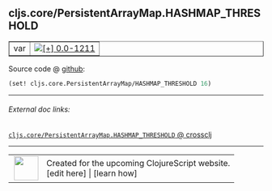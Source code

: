 ## cljs.core/PersistentArrayMap.HASHMAP_THRESHOLD



 <table border="1">
<tr>
<td>var</td>
<td><a href="https://github.com/cljsinfo/cljs-api-docs/tree/0.0-1211"><img valign="middle" alt="[+] 0.0-1211" title="Added in 0.0-1211" src="https://img.shields.io/badge/+-0.0--1211-lightgrey.svg"></a> </td>
</tr>
</table>









Source code @ [github](https://github.com/clojure/clojurescript/blob/r1449/src/cljs/cljs/core.cljs#L3882):

```clj
(set! cljs.core.PersistentArrayMap/HASHMAP_THRESHOLD 16)
```

<!--
Repo - tag - source tree - lines:

 <pre>
clojurescript @ r1449
└── src
    └── cljs
        └── cljs
            └── <ins>[core.cljs:3882](https://github.com/clojure/clojurescript/blob/r1449/src/cljs/cljs/core.cljs#L3882)</ins>
</pre>

-->

---



###### External doc links:

[`cljs.core/PersistentArrayMap.HASHMAP_THRESHOLD` @ crossclj](http://crossclj.info/fun/cljs.core.cljs/PersistentArrayMap.HASHMAP_THRESHOLD.html)<br>

---

 <table>
<tr><td>
<img valign="middle" align="right" width="48px" src="http://i.imgur.com/Hi20huC.png">
</td><td>
Created for the upcoming ClojureScript website.<br>
[edit here] | [learn how]
</td></tr></table>

[edit here]:https://github.com/cljsinfo/cljs-api-docs/blob/master/cljsdoc/cljs.core_PersistentArrayMapDOTHASHMAP_THRESHOLD.cljsdoc
[learn how]:https://github.com/cljsinfo/cljs-api-docs/wiki/cljsdoc-files

<!--

This information was too distracting to show to readers, but I'll leave it
commented here since it is helpful to:

- pretty-print the data used to generate this document
- and show how to retrieve that data



The API data for this symbol:

```clj
{:ns "cljs.core",
 :name "PersistentArrayMap.HASHMAP_THRESHOLD",
 :type "var",
 :parent-type "PersistentArrayMap",
 :source {:code "(set! cljs.core.PersistentArrayMap/HASHMAP_THRESHOLD 16)",
          :title "Source code",
          :repo "clojurescript",
          :tag "r1449",
          :filename "src/cljs/cljs/core.cljs",
          :lines [3882]},
 :full-name "cljs.core/PersistentArrayMap.HASHMAP_THRESHOLD",
 :full-name-encode "cljs.core_PersistentArrayMapDOTHASHMAP_THRESHOLD",
 :history [["+" "0.0-1211"]]}

```

Retrieve the API data for this symbol:

```clj
;; from Clojure REPL
(require '[clojure.edn :as edn])
(-> (slurp "https://raw.githubusercontent.com/cljsinfo/cljs-api-docs/catalog/cljs-api.edn")
    (edn/read-string)
    (get-in [:symbols "cljs.core/PersistentArrayMap.HASHMAP_THRESHOLD"]))
```

-->
